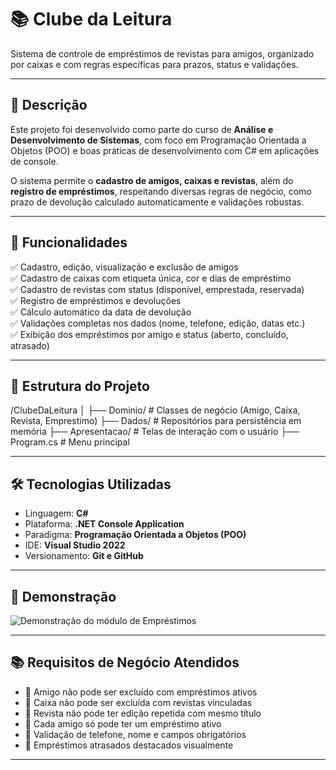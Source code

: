 # 📚 Clube da Leitura

Sistema de controle de empréstimos de revistas para amigos, organizado por caixas e com regras específicas para prazos, status e validações.

---

## 🧾 Descrição

Este projeto foi desenvolvido como parte do curso de **Análise e Desenvolvimento de Sistemas**, com foco em Programação Orientada a Objetos (POO) e boas práticas de desenvolvimento com C# em aplicações de console.

O sistema permite o **cadastro de amigos, caixas e revistas**, além do **registro de empréstimos**, respeitando diversas regras de negócio, como prazo de devolução calculado automaticamente e validações robustas.

---

## 🚀 Funcionalidades

✅ Cadastro, edição, visualização e exclusão de amigos  
✅ Cadastro de caixas com etiqueta única, cor e dias de empréstimo  
✅ Cadastro de revistas com status (disponível, emprestada, reservada)  
✅ Registro de empréstimos e devoluções  
✅ Cálculo automático da data de devolução  
✅ Validações completas nos dados (nome, telefone, edição, datas etc.)  
✅ Exibição dos empréstimos por amigo e status (aberto, concluído, atrasado)

---

## 🧱 Estrutura do Projeto

/ClubeDaLeitura
│
├── Dominio/ # Classes de negócio (Amigo, Caixa, Revista, Emprestimo)
├── Dados/ # Repositórios para persistência em memória
├── Apresentacao/ # Telas de interação com o usuário
├── Program.cs # Menu principal

---

## 🛠️ Tecnologias Utilizadas

- Linguagem: **C#**
- Plataforma: **.NET Console Application**
- Paradigma: **Programação Orientada a Objetos (POO)**
- IDE: **Visual Studio 2022**
- Versionamento: **Git e GitHub**

---
## 🎥 Demonstração

![Demonstração do módulo de Empréstimos](https://imgur.com/SBTSHb6.gif)

---

## 📚 Requisitos de Negócio Atendidos

- 📌 Amigo não pode ser excluído com empréstimos ativos
- 📌 Caixa não pode ser excluída com revistas vinculadas
- 📌 Revista não pode ter edição repetida com mesmo título
- 📌 Cada amigo só pode ter um empréstimo ativo
- 📌 Validação de telefone, nome e campos obrigatórios
- 📌 Empréstimos atrasados destacados visualmente

---

